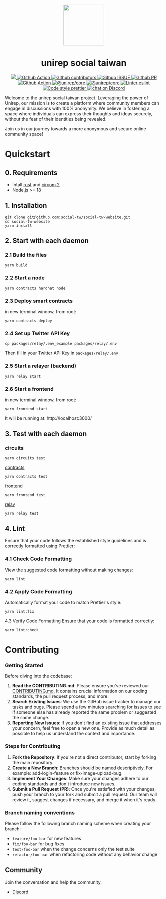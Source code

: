 <p align="center">
    <img src="https://raw.githubusercontent.com/social-tw/social-tw-website/6cae1ef115864d3301a2d216a07f553058f31327/packages/frontend/src/assets/logo.svg"
        height="130"><h1 align="center">unirep social taiwan</h1>
</p>

<p align="center">
    <a href="https://github.com/social-tw/social-tw-website">
        <img src="https://img.shields.io/badge/project-social tw website-blue.svg?style=flat-square">
    </a>
    <a href="https://github.com/social-tw/social-tw-website/actions">
        <img alt="Github Action" src="https://github.com/social-tw/social-tw-website/actions/workflows/main-ci.yml/badge.svg?branch=main">
    </a>
    <a href="https://github.com/social-tw/social-tw-website/graphs/contributors">
        <img alt="Github contributors" src="https://img.shields.io/github/contributors/social-tw/social-tw-website.svg">
    </a>
    <a href="https://github.com/social-tw/social-tw-website/issues">
        <img alt="Github ISSUE" src="https://img.shields.io/github/issues/social-tw/social-tw-website.svg">
    </a>
    <a href="https://github.com/social-tw/social-tw-website/pulls">
        <img alt="Github PR" src="https://img.shields.io/github/issues-pr/social-tw/social-tw-website.svg">
    </a>
    <a href="https://github.com/social-tw/social-tw-website/commits/main">
        <img alt="Github Action" src="https://img.shields.io/github/commit-activity/m/social-tw/social-tw-website?style=flat-square">
    </a>
    <a href="https://www.npmjs.com/package/@unirep/core">
        <img alt="@unirep/core" src="https://img.shields.io/badge/@unirep/core-2.0.0.beta.4-brightgreen">
    </a>
    <a href="https://www.npmjs.com/package/@semaphore-protocol/identity">
        <img alt="@unirep/core" src="https://img.shields.io/badge/@semaphore/protocol/identity-3.6.0-brightgreen">
    </a>
    <a href="https://eslint.org/">
        <img alt="Linter eslint" src="https://img.shields.io/badge/linter-eslint-8080f2?style=flat-square&logo=eslint">
    </a>
    <a href="https://prettier.io/">
        <img alt="Code style prettier" src="https://img.shields.io/badge/code%20style-prettier-f8bc45?style=flat-square&logo=prettier">
    </a>
    <a href="https://discord.gg/RSwXuVNZ4H">
        <img alt="chat on Discord" src="https://img.shields.io/discord/1113118365490352220?logo=discord">
    </a>
</p>

Welcome to the unirep social taiwan project. Leveraging the power of Unirep, our mission is to create a platform where
community members can engage in discussions with 100% anonymity. We believe in fostering a space where individuals can
express their thoughts and ideas securely, without the fear of their identities being revealed.

Join us in our journey towards a more anonymous and secure online community space!

# Quickstart

## 0. Requirements

-   Intall [rust](https://www.rust-lang.org/tools/install) and [circom 2](https://docs.circom.io/getting-started/installation/)
-   Node.js >= 18

## 1. Installation

```shell
git clone git@github.com:social-tw/social-tw-website.git
cd social-tw-website
yarn install
```

## 2. Start with each daemon

### 2.1 Build the files

```shell
yarn build
```

### 2.2 Start a node

```shell
yarn contracts hardhat node
```

### 2.3 Deploy smart contracts

in new terminal window, from root:

```shell
yarn contracts deploy
```

### 2.4 Set up Twitter API Key

```shell
cp packages/relay/.env_example packages/relay/.env
```

Then fill in your Twitter API Key in `packages/relay/.env`

### 2.5 Start a relayer (backend)

```shell
yarn relay start
```

### 2.6 Start a frontend

in new terminal window, from root:

```shell
yarn frontend start
```

It will be running at: http://localhost:3000/

## 3. Test with each daemon
### [circuits](packages%2Fcircuits)
```shell
yarn circuits test
```
[contracts](packages%2Fcontracts)
```shell
yarn contracts test
```
[frontend](packages%2Ffrontend)
```shell
yarn frontend test
```
[relay](packages%2Frelay)
```shell
yarn relay test
```
## 4. Lint

Ensure that your code follows the established style guidelines and is correctly formatted using Prettier:
### 4.1 Check Code Formatting

View the suggested code formatting without making changes:

```shell
yarn lint
```

### 4.2 Apply Code Formatting
Automatically format your code to match Prettier's style:
```shell
yarn lint:fix
```
4.3 Verify Code Formatting
Ensure that your code is formatted correctly:
```shell
yarn lint:check
```

# Contributing
### Getting Started
Before diving into the codebase:

1. **Read the CONTRIBUTING.md**: Please ensure you've reviewed our [CONTRIBUTING.md](CONTRIBUTING.md). It contains crucial information on our coding standards, the pull request process, and more.
2. **Search Existing Issues**: We use the GitHub issue tracker to manage our tasks and bugs. Please spend a few minutes searching for issues to see if someone else has already reported the same problem or suggested the same change.
3. **Reporting New Issues**: If you don't find an existing issue that addresses your concern, feel free to open a new one. Provide as much detail as possible to help us understand the context and importance.

### Steps for Contributing
1. **Fork the Repository**: If you're not a direct contributor, start by forking the main repository.
2. **Create a New Branch**: Branches should be named descriptively. For example: add-login-feature or fix-image-upload-bug.
3. **Implement Your Changes**: Make sure your changes adhere to our coding standards and don't introduce new issues.
4. **Submit a Pull Request (PR)**: Once you're satisfied with your changes, push your branch to your fork and submit a pull request. Our team will review it, suggest changes if necessary, and merge it when it's ready.

### Branch naming conventions
Please follow the following branch naming scheme when creating your branch:

* `feature/foo-bar` for new features
* `fix/foo-bar` for bug fixes
* `test/foo-bar` when the change concerns only the test suite
* `refactor/foo-bar` when refactoring code without any behavior change

## Community
Join the conversation and help the community.

* [Discord](https://discord.gg/RSwXuVNZ4H)